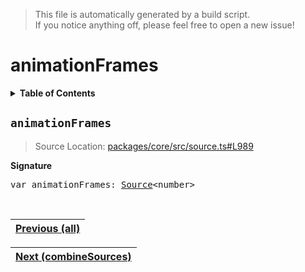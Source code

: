 > This file is automatically generated by a build script.<br>If you notice anything off, please feel free to open a new issue!

# animationFrames

<details><summary><b>Table of Contents</b></summary>

1. [<code>animationFrames</code>](#animationFrames)</details>

## <a name="animationFrames"></a><code>animationFrames</code>

> Source Location: [packages\/core\/src\/source.ts#L989](..\/..\/packages\/core\/src\/source.ts#L989)

<b>Signature</b>

<pre>var animationFrames: <a href="00-Source.md#Source-Interface">Source</a>&lt;number&gt;</pre><br>

| [Previous \(all\)](06-all.md#readme) |
| --- |

<div align="right">

| [Next \(combineSources\)](08-combineSources.md#readme) |
| --- |
</div>
